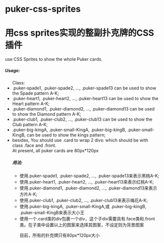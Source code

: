 # puker-css-sprites
<h1>用css sprites实现的整副扑克牌的CSS插件</h1>

use CSS Sprites to show the whole Puker cards.

<h5>Usage:</h5>
<ul>
Class:
<li>.puker-spade1, .puker-spade2, ..., .puker-spade13 can be used to show the Spade pattern A-K;</li>
<li>.puker-heart1, .puker-heart2, ..., .puker-heart13 can be used to show the Heart pattern A-K;</li>
<li>.puker-diamond1, .puker-diamond2, ..., .puker-diamond13 can be used to show the Diamond pattern A-K;</li>
<li>.puker-club1, .puker-club2, ..., .puker-club13 can be used to show the Club pattern A-K;</li></li>
<li>.puker-big-kingA, .puker-small-KingA, .puker-big-kingB, .puker-small-KingB, can be used to show the kings pattern;</li></li>
<li>besides, 
You should use .card to wrap 2 divs: which should be with class .face and .front.</li>
At present, all puker cards are 80px*120px

<h5>用法:</h5>
<ul>
<li>使用.puker-spade1, .puker-spade2, ..., .puker-spade13来表示黑桃A-K;</li>
<li>使用.puker-heart1, .puker-heart2, ..., .puker-heart13来表示红桃A-K;</li>
<li>使用.puker-diamond1, .puker-diamond2, ..., .puker-diamond13来表示方片A-K;</li>
<li>使用.puker-club1, .puker-club2, ..., .puker-club13来表示梅花A-K;</li></li>
<li>使用.puker-big-kingA, .puker-small-KingA,或 .puker-big-kingB, .puker-small-KingB来表示大小王</li></li>
<li>使用一个.card类的div包裹一个div，这个子div需要具有.face类和.front类。在子类中设置以上的图案来选择其图案，不设定则为背景图案</li>

目前，所有的扑克牌只有80px*120px大小
